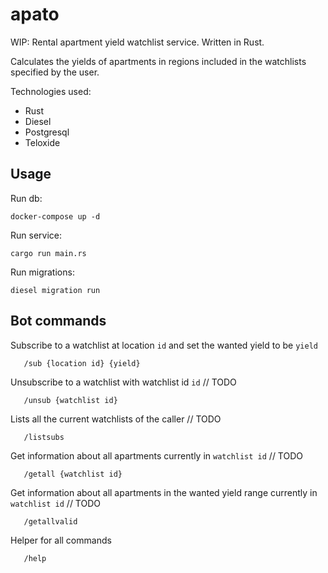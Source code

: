 # apato

WIP: Rental apartment yield watchlist service. Written in Rust.

Calculates the yields of apartments in regions included in the watchlists specified by the user.

Technologies used:

- Rust
- Diesel
- Postgresql
- Teloxide

## Usage

Run db:

```
docker-compose up -d
```

Run service:

```
cargo run main.rs
```

Run migrations:

```
diesel migration run
```

## Bot commands

Subscribe to a watchlist at location `id` and set the wanted yield to be `yield`

```
   /sub {location id} {yield}
```

Unsubscribe to a watchlist with watchlist id `id` // TODO

```
   /unsub {watchlist id}
```

Lists all the current watchlists of the caller // TODO

```
   /listsubs
```

Get information about all apartments currently in `watchlist id` // TODO

```
   /getall {watchlist id}
```

Get information about all apartments in the wanted yield range currently in `watchlist id` // TODO

```
   /getallvalid
```

Helper for all commands

```
   /help
```
